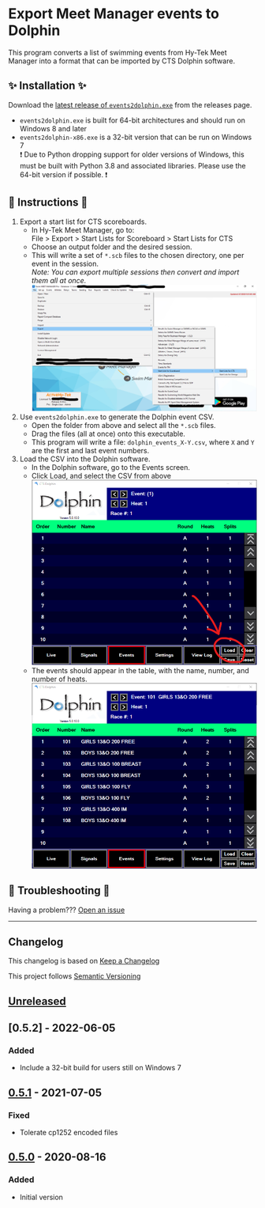 # Export Meet Manager events to Dolphin

This program converts a list of swimming events from Hy-Tek Meet Manager into
a format that can be imported by CTS Dolphin software.

## :sparkles: Installation :sparkles:

Download the [latest release of
`events2dolphin.exe`](https://github.com/JohnStrunk/events2dolphin/releases)
from the releases page.
- `events2dolphin.exe` is built for 64-bit architectures and should run on
  Windows 8 and later
- `events2dolphin-x86.exe` is a 32-bit version that can be run on Windows 7  
  :exclamation: Due to Python dropping support for older versions of Windows,
  this must be built with Python 3.8 and associated libraries. Please use the
  64-bit version if possible. :exclamation:

## :book: Instructions :book:

1) Export a start list for CTS scoreboards.
   - In Hy-Tek Meet Manager, go to:  
     File > Export > Start Lists for Scoreboard > Start Lists for CTS
   - Choose an output folder and the desired session.
   - This will write a set of `*.scb` files to the chosen directory, one per
     event in the session.  
     *Note: You can export multiple sessions then convert and import them all
     at once.*  
     ![Export scoreboard start list for CTS](doc/ExportStartList.png)
1) Use `events2dolphin.exe` to generate the Dolphin event CSV.
   - Open the folder from above and select all the `*.scb` files.
   - Drag the files (all at once) onto this executable.
   - This program will write a file: `dolphin_events_X-Y.csv`, where `X` and
     `Y` are the first and last event numbers.
1) Load the CSV into the Dolphin software.
   - In the Dolphin software, go to the Events screen.
   - Click Load, and select the CSV from above  
   ![Load the CSV into Dolphin](doc/LoadDolphin.png)
   - The events should appear in the table, with the name, number, and number
     of heats.  
   ![Final result](doc/EventsImported.png)

## :wrench: Troubleshooting :wrench:

Having a problem??? [Open an
issue](https://github.com/JohnStrunk/events2dolphin/issues/new)

------

## Changelog

This changelog is based on [Keep a
Changelog](https://keepachangelog.com/en/1.0.0/)

This project follows [Semantic Versioning](https://semver.org/)

## [Unreleased]

## [0.5.2] - 2022-06-05

### Added

- Include a 32-bit build for users still on Windows 7

## [0.5.1] - 2021-07-05

### Fixed

- Tolerate cp1252 encoded files

## [0.5.0] - 2020-08-16

### Added

- Initial version

[unreleased]: https://github.com/JohnStrunk/events2dolphin/compare/v0.5.1...HEAD
[0.5.1]: https://github.com/JohnStrunk/events2dolphin/compare/v0.5.0...v0.5.1
[0.5.0]: https://github.com/JohnStrunk/events2dolphin/releases/tag/v0.5.0